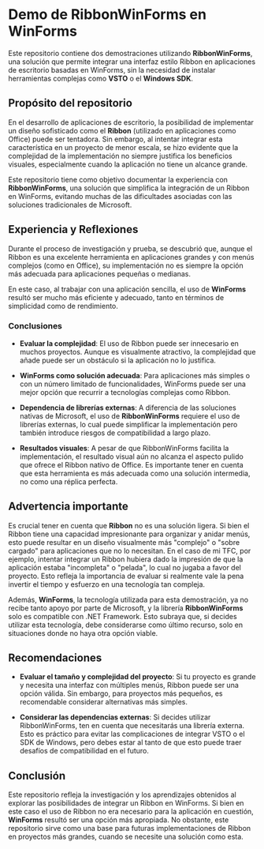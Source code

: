 # Demo de RibbonWinForms en WinForms

Este repositorio contiene dos demostraciones utilizando **RibbonWinForms**, una solución que permite integrar una interfaz estilo Ribbon en aplicaciones de escritorio basadas en WinForms, sin la necesidad de instalar herramientas complejas como **VSTO** o el **Windows SDK**.

## Propósito del repositorio

En el desarrollo de aplicaciones de escritorio, la posibilidad de implementar un diseño sofisticado como el **Ribbon** (utilizado en aplicaciones como Office) puede ser tentadora. Sin embargo, al intentar integrar esta característica en un proyecto de menor escala, se hizo evidente que la complejidad de la implementación no siempre justifica los beneficios visuales, especialmente cuando la aplicación no tiene un alcance grande.

Este repositorio tiene como objetivo documentar la experiencia con **RibbonWinForms**, una solución que simplifica la integración de un Ribbon en WinForms, evitando muchas de las dificultades asociadas con las soluciones tradicionales de Microsoft.

## Experiencia y Reflexiones

Durante el proceso de investigación y prueba, se descubrió que, aunque el Ribbon es una excelente herramienta en aplicaciones grandes y con menús complejos (como en Office), su implementación no es siempre la opción más adecuada para aplicaciones pequeñas o medianas.

En este caso, al trabajar con una aplicación sencilla, el uso de **WinForms** resultó ser mucho más eficiente y adecuado, tanto en términos de simplicidad como de rendimiento.

### Conclusiones

- **Evaluar la complejidad**: El uso de Ribbon puede ser innecesario en muchos proyectos. Aunque es visualmente atractivo, la complejidad que añade puede ser un obstáculo si la aplicación no lo justifica.
  
- **WinForms como solución adecuada**: Para aplicaciones más simples o con un número limitado de funcionalidades, WinForms puede ser una mejor opción que recurrir a tecnologías complejas como Ribbon.

- **Dependencia de librerías externas**: A diferencia de las soluciones nativas de Microsoft, el uso de **RibbonWinForms** requiere el uso de librerías externas, lo cual puede simplificar la implementación pero también introduce riesgos de compatibilidad a largo plazo.

- **Resultados visuales**: A pesar de que RibbonWinForms facilita la implementación, el resultado visual aún no alcanza el aspecto pulido que ofrece el Ribbon nativo de Office. Es importante tener en cuenta que esta herramienta es más adecuada como una solución intermedia, no como una réplica perfecta.

## Advertencia importante

Es crucial tener en cuenta que **Ribbon** no es una solución ligera. Si bien el Ribbon tiene una capacidad impresionante para organizar y anidar menús, esto puede resultar en un diseño visualmente más "complejo" o "sobre cargado" para aplicaciones que no lo necesitan. En el caso de mi TFC, por ejemplo, intentar integrar un Ribbon hubiera dado la impresión de que la aplicación estaba "incompleta" o "pelada", lo cual no jugaba a favor del proyecto. Esto refleja la importancia de evaluar si realmente vale la pena invertir el tiempo y esfuerzo en una tecnología tan compleja.

Además, **WinForms**, la tecnología utilizada para esta demostración, ya no recibe tanto apoyo por parte de Microsoft, y la librería **RibbonWinForms** solo es compatible con .NET Framework. Esto subraya que, si decides utilizar esta tecnología, debe considerarse como último recurso, solo en situaciones donde no haya otra opción viable.

## Recomendaciones

- **Evaluar el tamaño y complejidad del proyecto**: Si tu proyecto es grande y necesita una interfaz con múltiples menús, Ribbon puede ser una opción válida. Sin embargo, para proyectos más pequeños, es recomendable considerar alternativas más simples.
  
- **Considerar las dependencias externas**: Si decides utilizar RibbonWinForms, ten en cuenta que necesitarás una librería externa. Esto es práctico para evitar las complicaciones de integrar VSTO o el SDK de Windows, pero debes estar al tanto de que esto puede traer desafíos de compatibilidad en el futuro.

## Conclusión

Este repositorio refleja la investigación y los aprendizajes obtenidos al explorar las posibilidades de integrar un Ribbon en WinForms. Si bien en este caso el uso de Ribbon no era necesario para la aplicación en cuestión, **WinForms** resultó ser una opción más apropiada. No obstante, este repositorio sirve como una base para futuras implementaciones de Ribbon en proyectos más grandes, cuando se necesite una solución como esta.
